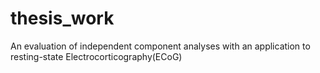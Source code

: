 # thesis_work
An evaluation of independent component analyses with an application to resting-state Electrocorticography(ECoG)
